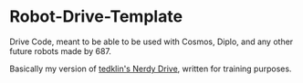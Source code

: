 # Robot-Drive-Template

Drive Code, meant to be able to be used with Cosmos, Diplo, and any other future robots made by 687.

Basically my version of [tedklin's Nerdy Drive](https://github.com/tedklin/NerdyDrive), written for training purposes.
